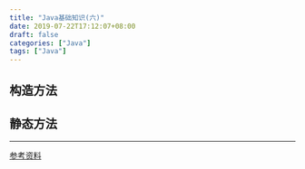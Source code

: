 ```yaml
---
title: "Java基础知识(六)"
date: 2019-07-22T17:12:07+08:00
draft: false
categories: ["Java"]
tags: ["Java"]
---
```


## 构造方法

## 静态方法

---
[参考资料](https://github.com/Snailclimb/JavaGuide/blob/master/docs/java/Java基础知识.md)
